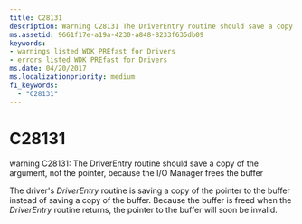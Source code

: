 ```yaml
---
title: C28131
description: Warning C28131 The DriverEntry routine should save a copy of the argument, not the pointer, because the I/O Manager frees the buffer.
ms.assetid: 9661f17e-a19a-4230-a848-8233f635db09
keywords:
- warnings listed WDK PREfast for Drivers
- errors listed WDK PREfast for Drivers
ms.date: 04/20/2017
ms.localizationpriority: medium 
f1_keywords: 
  - "C28131"
---
```


# C28131


warning C28131: The DriverEntry routine should save a copy of the argument, not the pointer, because the I/O Manager frees the buffer

The driver's *DriverEntry* routine is saving a copy of the pointer to the buffer instead of saving a copy of the buffer. Because the buffer is freed when the *DriverEntry* routine returns, the pointer to the buffer will soon be invalid.

 

 






